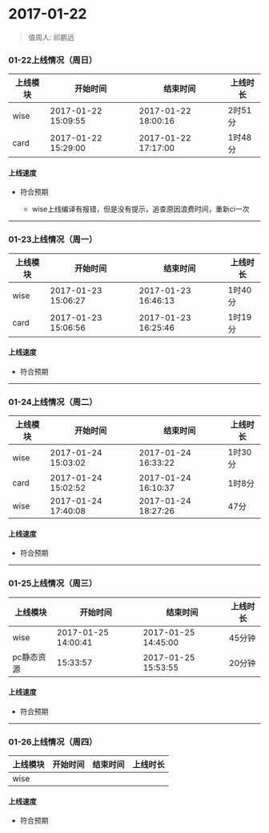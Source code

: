 # 2017-01-22

> 值周人: 祁鹏远

### 01-22上线情况（周日）

| 上线模块 | 开始时间 | 结束时间 | 上线时长 |
| --- | --- | --- | --- |
| wise | 2017-01-22 15:09:55 | 2017-01-22 18:00:16 | 2时51分 |
| card | 2017-01-22 15:29:00 | 2017-01-22 17:17:00 | 1时48分 |

#### 上线速度

* 符合预期
    
    * wise上线编译有报错，但是没有提示，追查原因浪费时间，重新ci一次

-------------------------------------------------------------------

### 01-23上线情况（周一）


| 上线模块 | 开始时间 | 结束时间 | 上线时长 |
| --- | --- | --- | --- |
| wise | 2017-01-23 15:06:27 | 2017-01-23 16:46:13 | 1时40分 |
| card | 2017-01-23 15:06:56 | 2017-01-23 16:25:46 | 1时19分 |

#### 上线速度

* 符合预期


-------------------------------------------------------------------

### 01-24上线情况（周二）

| 上线模块 | 开始时间 | 结束时间 | 上线时长 |
| --- | --- | --- | --- |
| wise | 2017-01-24 15:03:02 | 2017-01-24 16:33:22 | 1时30分 |
| card | 2017-01-24 15:02:52 | 2017-01-24 16:10:37 | 1时8分 |
| wise | 2017-01-24 17:40:08 | 2017-01-24 18:27:26 | 47分 |

#### 上线速度

* 符合预期

-------------------------------------------------------------------

### 01-25上线情况（周三）


| 上线模块 | 开始时间 | 结束时间 | 上线时长 |
| --- | --- | --- | --- |
| wise | 2017-01-25 14:00:41 | 2017-01-25 14:45:00 | 45分钟 |
| pc静态资源 | 15:33:57 | 2017-01-25 15:53:55 | 20分钟 |

#### 上线速度

* 符合预期


-------------------------------------------------------------------

### 01-26上线情况（周四）

| 上线模块 | 开始时间 | 结束时间 | 上线时长 |
| --- | --- | --- | --- |
| wise |  |  |  |


#### 上线速度

* 符合预期
